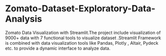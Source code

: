 # Zomato-Dataset-Exploratory-Data-Analysis
Zomato Data Visualization with Streamlit.The project include visualization of 9000+ data with 7 functional tools to visualize dataset .Streamlit Framework is combined with data visualization tools like Pandas, Plotly , Altair, Pydeck etc. to provide a dynamic interface to analyze data.
